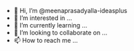- 👋 Hi, I’m @meenaprasadyalla-ideasplus
- 👀 I’m interested in ...
- 🌱 I’m currently learning ...
- 💞️ I’m looking to collaborate on ...
- 📫 How to reach me ...

<!---
meenaprasadyalla-ideasplus/meenaprasadyalla-ideasplus is a ✨ special ✨ repository because its `README.md` (this file) appears on your GitHub profile.
You can click the Preview link to take a look at your changes.
--->
